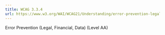 ```yaml
---
title: WCAG 3.3.4
url: https://www.w3.org/WAI/WCAG21/Understanding/error-prevention-legal-financial-data.html
---
```

Error Prevention (Legal, Financial, Data) (Level AA)
